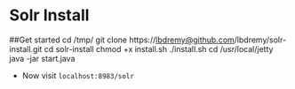 # Solr Install

##Get started
    cd /tmp/
    git clone https://lbdremy@github.com/lbdremy/solr-install.git
    cd solr-install
    chmod +x install.sh
    ./install.sh
    cd /usr/local/jetty
    java -jar start.java
    
 + Now visit `localhost:8983/solr`
